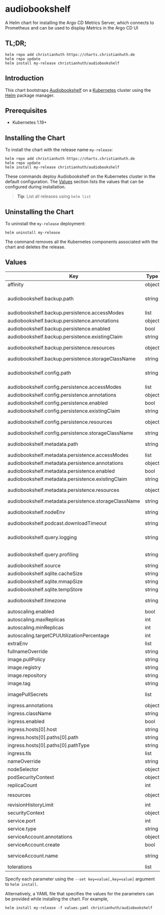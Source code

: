 # audiobookshelf

A Helm chart for installing the Argo CD Metrics Server, which connects to Prometheus and can be used to display Metrics in the Argo CD UI

## TL;DR;

```console
helm repo add christianhuth https://charts.christianhuth.de
helm repo update
helm install my-release christianhuth/audiobookshelf
```

## Introduction

This chart bootstraps [Audiobookshelf](https://github.com/advplyr/audiobookshelf) on a [Kubernetes](http://kubernetes.io) cluster using the [Helm](https://helm.sh) package manager.

## Prerequisites

- Kubernetes 1.19+

## Installing the Chart

To install the chart with the release name `my-release`:

```console
helm repo add christianhuth https://charts.christianhuth.de
helm repo update
helm install my-release christianhuth/audiobookshelf
```

These commands deploy Audiobookshelf on the Kubernetes cluster in the default configuration. The [Values](#values) section lists the values that can be configured during installation.

> **Tip**: List all releases using `helm list`

## Uninstalling the Chart

To uninstall the `my-release` deployment:

```console
helm uninstall my-release
```

The command removes all the Kubernetes components associated with the chart and deletes the release.

## Values

| Key | Type | Default | Description |
|-----|------|---------|-------------|
| affinity | object | `{}` | Affinity settings for pod assignment |
| audiobookshelf.backup.path | string | `"/backups"` | Path to where backups are stored. Backups contain a backup of the database in /config and images/metadata stored in ./metadata/items and ./metadata/authors |
| audiobookshelf.backup.persistence.accessModes | list | `["ReadWriteOnce"]` | the desired access modes the volume should have. |
| audiobookshelf.backup.persistence.annotations | object | `{}` | Annotations to be added to the PersistentVolumeClaim |
| audiobookshelf.backup.persistence.enabled | bool | `true` | use a PVC to persist the backup directory |
| audiobookshelf.backup.persistence.existingClaim | string | `""` | provide an existing PersistentVolumeClaim |
| audiobookshelf.backup.persistence.resources | object | `{}` | represents the minimum and maximum resources the volume should have. |
| audiobookshelf.backup.persistence.storageClassName | string | `""` | Name of the StorageClass required by the claim. |
| audiobookshelf.config.path | string | `"/config"` | Path to the config directory. It will contain the database (users/books/libraries/settings). This location must not be mounted over the network. |
| audiobookshelf.config.persistence.accessModes | list | `["ReadWriteOnce"]` | the desired access modes the volume should have. |
| audiobookshelf.config.persistence.annotations | object | `{}` | Annotations to be added to the PersistentVolumeClaim |
| audiobookshelf.config.persistence.enabled | bool | `true` | use a PVC to persist the config directory |
| audiobookshelf.config.persistence.existingClaim | string | `""` | provide an existing PersistentVolumeClaim |
| audiobookshelf.config.persistence.resources | object | `{}` | represents the minimum and maximum resources the volume should have. |
| audiobookshelf.config.persistence.storageClassName | string | `""` | Name of the StorageClass required by the claim. |
| audiobookshelf.metadata.path | string | `"/metadata"` | Path to the metadata directory. It will contain cache, streams, covers, downloads, backups and logs. |
| audiobookshelf.metadata.persistence.accessModes | list | `["ReadWriteOnce"]` | the desired access modes the volume should have. |
| audiobookshelf.metadata.persistence.annotations | object | `{}` | Annotations to be added to the PersistentVolumeClaim |
| audiobookshelf.metadata.persistence.enabled | bool | `true` | use a PVC to persist the metadata directory |
| audiobookshelf.metadata.persistence.existingClaim | string | `""` | provide an existing PersistentVolumeClaim |
| audiobookshelf.metadata.persistence.resources | object | `{}` | represents the minimum and maximum resources the volume should have. |
| audiobookshelf.metadata.persistence.storageClassName | string | `""` | Name of the StorageClass required by the claim. |
| audiobookshelf.nodeEnv | string | `"production"` | Type of deployment. Should be production unless using development. |
| audiobookshelf.podcast.downloadTimeout | string | `"30"` | Timeout to wait for a podcast to start downloading. |
| audiobookshelf.query.logging | string | `""` | Debug information for logging SQL queries. Use log to log the queries, and benchmark to also log the runtime of each query. |
| audiobookshelf.query.profiling | string | `""` | Experimental profiling of specific database queries. Not implemented on most queries. |
| audiobookshelf.source | string | `"Helm"` | Installation source. Will be shown in the web client. |
| audiobookshelf.sqlite.cacheSize | string | `""` | Set the cache_size pragma for the SQLite database |
| audiobookshelf.sqlite.mmapSize | string | `""` | Set the mmap_size pragma for the SQLite database |
| audiobookshelf.sqlite.tempStore | string | `""` | Set the temp_store pragma for the SQLite database |
| audiobookshelf.timezone | string | `"Europe/Berlin"` | specify the time zone. Check list: https://en.wikipedia.org/wiki/List_of_tz_database_time_zones |
| autoscaling.enabled | bool | `false` |  |
| autoscaling.maxReplicas | int | `100` |  |
| autoscaling.minReplicas | int | `1` |  |
| autoscaling.targetCPUUtilizationPercentage | int | `80` |  |
| extraEnv | list | `[]` | additional environment variables to be added to the pods |
| fullnameOverride | string | `""` | String to fully override `"argocd-extension-metrics.fullname"` |
| image.pullPolicy | string | `"Always"` | image pull policy |
| image.registry | string | `"docker.io"` | image registory |
| image.repository | string | `"advplyr/audiobookshelf"` | image repository |
| image.tag | string | `"2.28.0"` | Overrides the image tag |
| imagePullSecrets | list | `[]` | If defined, uses a Secret to pull an image from a private Docker registry or repository. |
| ingress.annotations | object | `{}` |  |
| ingress.className | string | `""` |  |
| ingress.enabled | bool | `false` |  |
| ingress.hosts[0].host | string | `"chart-example.local"` |  |
| ingress.hosts[0].paths[0].path | string | `"/"` |  |
| ingress.hosts[0].paths[0].pathType | string | `"ImplementationSpecific"` |  |
| ingress.tls | list | `[]` |  |
| nameOverride | string | `""` | Provide a name in place of `argocd-extension-metrics` |
| nodeSelector | object | `{}` | Node labels for pod assignment |
| podSecurityContext | object | `{}` | pod-level security context |
| replicaCount | int | `1` | Number of replicas |
| resources | object | `{"requests":{"cpu":"100m","memory":"100Mi"}}` | Resource limits and requests for the controller pods. |
| revisionHistoryLimit | int | `0` | The number of old ReplicaSets to retain |
| securityContext | object | `{}` | container-level security context |
| service.port | int | `8080` | Kubernetes port where service is exposed |
| service.type | string | `"ClusterIP"` | Kubernetes service type |
| serviceAccount.annotations | object | `{}` | Annotations to add to the service account |
| serviceAccount.create | bool | `true` | Specifies whether a service account should be created |
| serviceAccount.name | string | `""` | The name of the service account to use. If not set and create is true, a name is generated using the fullname template |
| tolerations | list | `[]` | Toleration labels for pod assignment |

Specify each parameter using the `--set key=value[,key=value]` argument to `helm install`.

Alternatively, a YAML file that specifies the values for the parameters can be provided while installing the chart. For example,

```console
helm install my-release -f values.yaml christianhuth/audiobookshelf
```
